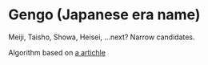# Gengo (Japanese era name)
Meiji, Taisho, Showa, Heisei, ...next? Narrow candidates.

Algorithm based on [a artichle](http://qiita.com/guai3/items/0d5a84b1bd7ff018c65b "エンジニアが平成の次の元号を予想する方法 - Qiita")
